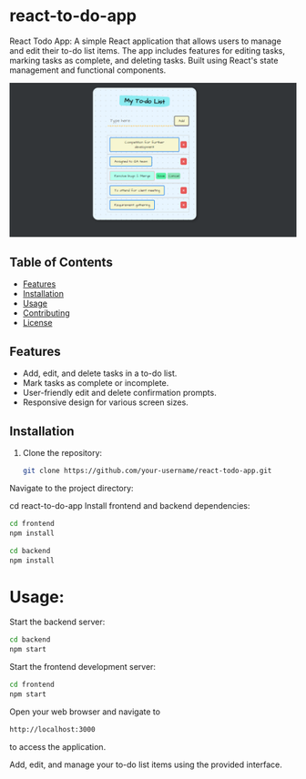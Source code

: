 # react-to-do-app
React Todo App: A simple React application that allows users to manage and edit their to-do list items. The app includes features for editing tasks, marking tasks as complete, and deleting tasks. Built using React's state management and functional components.

![Site preview](to-do-app.png)

## Table of Contents

- [Features](#features)
- [Installation](#installation)
- [Usage](#usage)
- [Contributing](#contributing)
- [License](#license)

## Features

- Add, edit, and delete tasks in a to-do list.
- Mark tasks as complete or incomplete.
- User-friendly edit and delete confirmation prompts.
- Responsive design for various screen sizes.

## Installation

1. Clone the repository:

   ```bash
   git clone https://github.com/your-username/react-todo-app.git
   
Navigate to the project directory:

cd react-to-do-app
Install frontend and backend dependencies:

```bash
cd frontend
npm install
```


```bash
cd backend
npm install
```

# Usage: 

Start the backend server:
```bash
cd backend
npm start
```
Start the frontend development server:

```bash
cd frontend
npm start
```
Open your web browser and navigate to 
```bash
http://localhost:3000
```
to access the application.

Add, edit, and manage your to-do list items using the provided interface.
   
